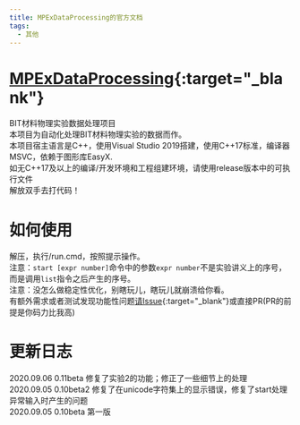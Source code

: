 ```yaml
---
title: MPExDataProcessing的官方文档
tags: 
  - 其他
---
```


# [MPExDataProcessing](https://github.com/AmachiInori/MPExDataProcessing){:target="_blank"}

BIT材料物理实验数据处理项目  
本项目为自动化处理BIT材料物理实验的数据而作。  
本项目宿主语言是C++，使用Visual Studio 2019搭建，使用C++17标准，编译器MSVC，依赖于图形库EasyX.  
如无C++17及以上的编译/开发环境和工程组建环境，请使用release版本中的可执行文件  
解放双手去打代码！  

# 如何使用

解压，执行/run.cmd，按照提示操作。  
注意：`start [expr number]`命令中的参数`expr number`不是实验讲义上的序号，而是调用`list`指令之后产生的序号。  
注意：没怎么做稳定性优化，别瞎玩儿，瞎玩儿就崩溃给你看。  
有额外需求或者测试发现功能性问题[请Issue](https://github.com/AmachiInori/MPExDataProcessing/issues){:target="_blank"}或直接PR(PR的前提是你码力比我高)  

# 更新日志

2020.09.06 0.11beta 修复了实验2的功能；修正了一些细节上的处理  
2020.09.05 0.10beta2 修复了在unicode字符集上的显示错误，修复了start处理异常输入时产生的问题  
2020.09.05 0.10beta 第一版